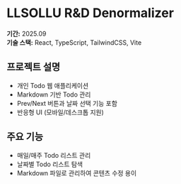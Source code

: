 # LLSOLLU R&D Denormalizer

**기간:** 2025.09  
**기술 스택:** React, TypeScript, TailwindCSS, Vite

## 프로젝트 설명
- 개인 Todo 웹 애플리케이션
- Markdown 기반 Todo 관리
- Prev/Next 버튼과 날짜 선택 기능 포함
- 반응형 UI (모바일/데스크톱 지원)

## 주요 기능
- 매일/매주 Todo 리스트 관리
- 날짜별 Todo 리스트 탐색
- Markdown 파일로 관리하여 콘텐츠 수정 용이

